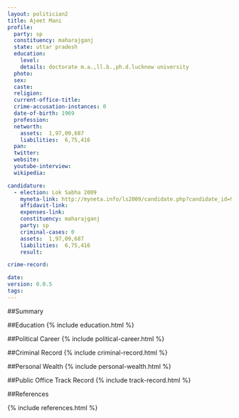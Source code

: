 ```yaml
---
layout: politician2
title: Ajeet Mani
profile: 
  party: sp
  constituency: maharajganj
  state: uttar pradesh
  education: 
    level: 
    details: doctorate m.a.,ll.b.,ph.d.lucknow university
  photo: 
  sex: 
  caste: 
  religion: 
  current-office-title: 
  crime-accusation-instances: 0
  date-of-birth: 1969
  profession: 
  networth: 
    assets:  1,97,09,687
    liabilities:  6,75,416
  pan: 
  twitter: 
  website: 
  youtube-interview: 
  wikipedia: 

candidature: 
  - election: Lok Sabha 2009
    myneta-link: http://myneta.info/ls2009/candidate.php?candidate_id=986
    affidavit-link: 
    expenses-link: 
    constituency: maharajganj 
    party: sp
    criminal-cases: 0
    assets:  1,97,09,687
    liabilities:  6,75,416
    result:  

crime-record: 

date: 
version: 0.0.5
tags: 
---
```

##Summary


##Education
{% include education.html %}


##Political Career
{% include political-career.html %}


##Criminal Record
{% include criminal-record.html %}


##Personal Wealth
{% include personal-wealth.html %}


##Public Office Track Record
{% include track-record.html %}


##References


{% include references.html %}